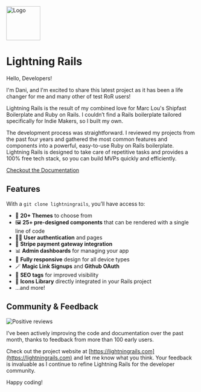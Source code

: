<img src="https://lightningrails.com/assets/logo-3d4a3213987c59701dc127c7d3e893b55b44df382ae52c48d3c6cf6d21dace7d.png" alt="Logo" width="90" height="90">

# Lightning Rails

Hello, Developers!

I'm Dani, and I'm excited to share this latest project as it has been a life changer for me and many other of test RoR users!

Lightning Rails is the result of my combined love for Marc Lou's Shipfast Boilerplate and Ruby on Rails. I couldn’t find a Rails boilerplate tailored specifically for Indie Makers, so I built my own.

The development process was straightforward. I reviewed my projects from the past four years and gathered the most common features and components into a powerful, easy-to-use Ruby on Rails boilerplate. Lightning Rails is designed to take care of repetitive tasks and provides a 100% free tech stack, so you can build MVPs quickly and efficiently.

[Checkout the Documentation](https://docs.lightningrails.com/)

## Features

With a `git clone lightningrails`, you’ll have access to:

- 🎨 **20+ Themes** to choose from
- 🖼️ **25+ pre-designed components** that can be rendered with a single line of code
- 👩‍💻 **User authentication** and pages
- 💸 **Stripe payment gateway integration**
- 📊 **Admin dashboards** for managing your app
- 📱 **Fully responsive** design for all device types
- 🪄 **Magic Link Signups** and **Github OAuth**
- 📄 **SEO tags** for improved visibility
- 🪩 **Icons Library** directly integrated in your Rails project
- ...and more!



## Community & Feedback
![Positive reviews](https://res.cloudinary.com/therainycloud/image/upload/v1730358090/production/lightning_rails_testimonial_snu2rh.png)

I’ve been actively improving the code and documentation over the past month, thanks to feedback from more than 100 early users. 

Check out the project website at [https://lightningrails.com](https://lightningrails.com) and let me know what you think. Your feedback is invaluable as I continue to refine Lightning Rails for the developer community.

Happy coding!
